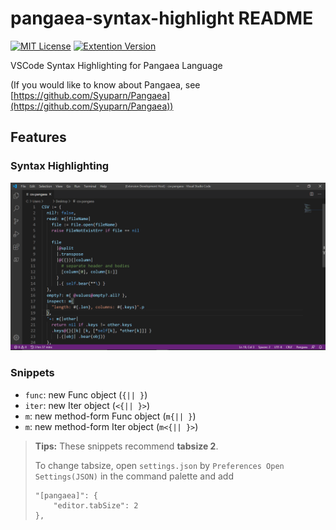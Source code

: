 # pangaea-syntax-highlight README

[![MIT License](https://img.shields.io/badge/license-MIT-blue.svg?style=flat)](LICENSE)
[![Extention Version](https://img.shields.io/badge/version-0.2.0-green.svg)](https://marketplace.visualstudio.com/items?itemName=Syuparn.pangaea-syntax-highlight)

VSCode Syntax Highlighting for Pangaea Language

(If you would like to know about Pangaea, see [https://github.com/Syuparn/Pangaea](https://github.com/Syuparn/Pangaea))

## Features

### Syntax Highlighting

![highlighting](images/highlighting.png)

### Snippets

- `func`: new Func object (`{|| }`)
- `iter`: new Iter object (`<{|| }>`)
- `m`: new method-form Func object (`m{|| }`)
- `m`: new method-form Iter object (`m<{|| }>`)

> **Tips:** These snippets recommend **tabsize 2**.
> 
> To change tabsize, open `settings.json` by `Preferences Open Settings(JSON)`
> in the command palette and add
> 
> ```
> "[pangaea]": {
>     "editor.tabSize": 2
> }, 
> ```
